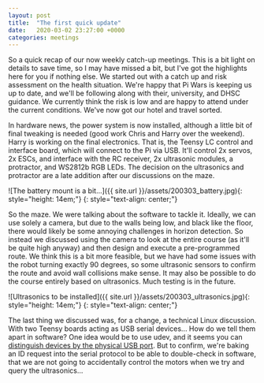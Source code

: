 ```yaml
---
layout: post
title:  "The first quick update"
date:   2020-03-02 23:27:00 +0000
categories: meetings
---
```


So a quick recap of our now weekly catch-up meetings. This is a bit light on details to save time, so I may have missed a bit, but I've got the highlights here for you if nothing else. We started out with a catch up and risk assessment on the health situation. We're happy that Pi Wars is keeping us up to date, and we'll be following along with their, university, and DHSC guidance. We currently think the risk is low and are happy to attend under the current conditions. We've now got our hotel and travel sorted.

In hardware news, the power system is now installed, although a little bit of final tweaking is needed (good work Chris and Harry over the weekend). Harry is working on the final electronics. That is, the Teensy LC control and interface board, which will connect to the Pi via USB. It'll control 2x servos, 2x ESCs, and interface with the RC receiver, 2x ultrasonic modules, a protractor, and WS2812b RGB LEDs. The decision on the ultrasonics and protractor are a late addition after our discussions on the maze.

![The battery mount is a bit...]({{ site.url }}/assets/200303_battery.jpg){: style="height: 14em;"}
{: style="text-align: center;"}

So the maze. We were talking about the software to tackle it. Ideally, we can use solely a camera, but due to the walls being low, and black like the floor, there would likely be some annoying challenges in horizon detection. So instead we discussed using the camera to look at the entire course (as it'll be quite high anyway) and then design and execute a pre-programmed route. We think this is a bit more feasible, but we have had some issues with the robot turning exactly 90 degrees, so some ultrasonic sensors to confirm the route and avoid wall collisions make sense. It may also be possible to do the course entirely based on ultrasonics. Much testing is in the future.

![Ultrasonics to be installed]({{ site.url }}/assets/200303_ultrasonics.jpg){: style="height: 14em;"}
{: style="text-align: center;"}

The last thing we discussed was, for a change, a technical Linux discussion. With two Teensy boards acting as USB serial devices... How do we tell them apart in software? One idea would be to use udev, and it seems you can [distinguish devices by the physical USB port](https://askubuntu.com/questions/49910/how-to-distinguish-between-identical-usb-to-serial-adapters). But to confirm, we're baking an ID request into the serial protocol to be able to double-check in software, that we are not going to accidentally control the motors when we try and query the ultrasonics...
